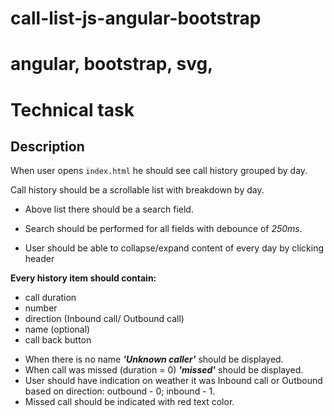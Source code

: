 # call-list-js-angular-bootstrap

# angular, bootstrap, svg, 

# Technical task
## Description
When user opens `index.html` he should see call history grouped by day.

Call history should be a scrollable list with breakdown by day.
 + Above list there should be a search field. 
 + Search should be performed for all fields with debounce of *250ms*.

 + User should be able to collapse/expand content of every day by clicking header

**Every history item should contain:**
* call duration
* number
* direction (Inbound call/ Outbound call)
* name (optional)
* call back button

 + When there is no name *__'Unknown caller'__* should be displayed.  
 + When call was missed (duration = 0) *__'missed'__* should be displayed.
 + User should have indication on weather it was Inbound call or Outbound based on direction: outbound - 0; inbound - 1.  
 + Missed call should be indicated with red text color.

